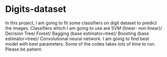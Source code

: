 # Digits-dataset
In this project, I am going to fit some classifiers on digit dataset to predict the images.
Classifiers which I am going to use are SVM (linear- non linear)/ Decision Tree/ Forest/ Bagging (base estimator=tree)/ Boosting (base estimator=tree)/ Convolutional neural network.
I am going to find best model with best parameters.
Some of the codes takes lots of time to run. Please be patient.
